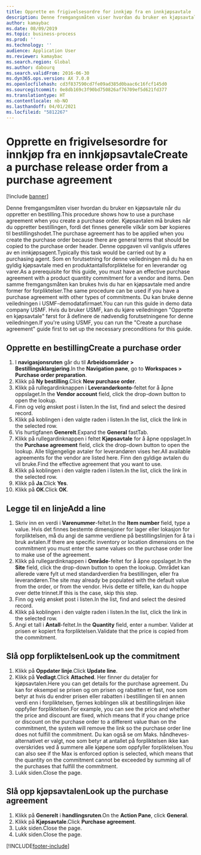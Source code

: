 ```yaml
---
title: Opprette en frigivelsesordre for innkjøp fra en innkjøpsavtale
description: Denne fremgangsmåten viser hvordan du bruker en kjøpsavtale når du oppretter en bestilling.
author: kamaybac
ms.date: 08/09/2019
ms.topic: business-process
ms.prod: ''
ms.technology: ''
audience: Application User
ms.reviewer: kamaybac
ms.search.region: Global
ms.author: dabourq
ms.search.validFrom: 2016-06-30
ms.dyn365.ops.version: AX 7.0.0
ms.openlocfilehash: cd3f837590cd7fe09ad385d0baac6c16fcf145d0
ms.sourcegitcommit: 0e8db169c3f90bd750826af76709ef5d621fd377
ms.translationtype: HT
ms.contentlocale: nb-NO
ms.lasthandoff: 04/01/2021
ms.locfileid: "5812267"
---
```

# <a name="create-a-purchase-release-order-from-a-purchase-agreement"></a><span data-ttu-id="723e3-103">Opprette en frigivelsesordre for innkjøp fra en innkjøpsavtale</span><span class="sxs-lookup"><span data-stu-id="723e3-103">Create a purchase release order from a purchase agreement</span></span>

[!include [banner](../../includes/banner.md)]

<span data-ttu-id="723e3-104">Denne fremgangsmåten viser hvordan du bruker en kjøpsavtale når du oppretter en bestilling.</span><span class="sxs-lookup"><span data-stu-id="723e3-104">This procedure shows how to use a purchase agreement when you create a purchase order.</span></span> <span data-ttu-id="723e3-105">Kjøpsavtalen må brukes når du oppretter bestillingen, fordi det finnes generelle vilkår som bør kopieres til bestillingshodet.</span><span class="sxs-lookup"><span data-stu-id="723e3-105">The purchase agreement has to be applied when you create the purchase order because there are general terms that should be copied to the purchase order header.</span></span> <span data-ttu-id="723e3-106">Denne oppgaven vil vanligvis utføres av en innkjøpsagent.</span><span class="sxs-lookup"><span data-stu-id="723e3-106">Typically this task would be carried out by a purchasing agent.</span></span> <span data-ttu-id="723e3-107">Som en forutsetning for denne veiledningen må du ha en gyldig kjøpsavtale med en produktantallsforpliktelse for en leverandør og varer.</span><span class="sxs-lookup"><span data-stu-id="723e3-107">As a prerequisite for this guide, you must have an effective purchase agreement with a product quantity commitment for a vendor and items.</span></span> <span data-ttu-id="723e3-108">Den samme fremgangsmåten kan brukes hvis du har en kjøpsavtale med andre former for forpliktelser.</span><span class="sxs-lookup"><span data-stu-id="723e3-108">The same procedure can be used if you have a purchase agreement with other types of commitments.</span></span> <span data-ttu-id="723e3-109">Du kan bruke denne veiledningen i USMF-demodatafirmaet.</span><span class="sxs-lookup"><span data-stu-id="723e3-109">You can run this guide in demo data company USMF.</span></span> <span data-ttu-id="723e3-110">Hvis du bruker USMF, kan du kjøre veiledningen "Opprette en kjøpsavtale" først for å definere de nødvendig forutsetningene for denne veiledningen.</span><span class="sxs-lookup"><span data-stu-id="723e3-110">If you're using USMF, you can run the "Create a purchase agreement" guide first to set up the necessary preconditions for this guide.</span></span>


## <a name="create-a-purchase-order"></a><span data-ttu-id="723e3-111">Opprette en bestilling</span><span class="sxs-lookup"><span data-stu-id="723e3-111">Create a purchase order</span></span>
1. <span data-ttu-id="723e3-112">I **navigasjonsruten** går du til **Arbeidsområder > Bestillingsklargjøring**.</span><span class="sxs-lookup"><span data-stu-id="723e3-112">In the **Navigation pane**, go to **Workspaces > Purchase order preparation**.</span></span> 
2. <span data-ttu-id="723e3-113">Klikk på **Ny bestilling**.</span><span class="sxs-lookup"><span data-stu-id="723e3-113">Click **New purchase order**.</span></span>
3. <span data-ttu-id="723e3-114">Klikk på rullegardinknappen i **Leverandørkonto**-feltet for å åpne oppslaget.</span><span class="sxs-lookup"><span data-stu-id="723e3-114">In the **Vendor account** field, click the drop-down button to open the lookup.</span></span>
4. <span data-ttu-id="723e3-115">Finn og velg ønsket post i listen.</span><span class="sxs-lookup"><span data-stu-id="723e3-115">In the list, find and select the desired record.</span></span>
5. <span data-ttu-id="723e3-116">Klikk på koblingen i den valgte raden i listen.</span><span class="sxs-lookup"><span data-stu-id="723e3-116">In the list, click the link in the selected row.</span></span>
6. <span data-ttu-id="723e3-117">Vis hurtigfanen **Generelt**.</span><span class="sxs-lookup"><span data-stu-id="723e3-117">Expand the **General** fastTab.</span></span>
7. <span data-ttu-id="723e3-118">Klikk på rullegardinknappen i feltet **Kjøpsavtale** for å åpne oppslaget.</span><span class="sxs-lookup"><span data-stu-id="723e3-118">In the **Purchase agreement** field, click the drop-down button to open the lookup.</span></span> <span data-ttu-id="723e3-119">Alle tilgjengelige avtaler for leverandøren vises her.</span><span class="sxs-lookup"><span data-stu-id="723e3-119">All available agreements for the vendor are listed here.</span></span> <span data-ttu-id="723e3-120">Finn den gyldige avtalen du vil bruke.</span><span class="sxs-lookup"><span data-stu-id="723e3-120">Find the effective agreement that you want to use.</span></span>  
8. <span data-ttu-id="723e3-121">Klikk på koblingen i den valgte raden i listen.</span><span class="sxs-lookup"><span data-stu-id="723e3-121">In the list, click the link in the selected row.</span></span>
9. <span data-ttu-id="723e3-122">Klikk på **Ja**.</span><span class="sxs-lookup"><span data-stu-id="723e3-122">Click **Yes**.</span></span>
10. <span data-ttu-id="723e3-123">Klikk på **OK**.</span><span class="sxs-lookup"><span data-stu-id="723e3-123">Click **OK**.</span></span>

## <a name="add-a-line"></a><span data-ttu-id="723e3-124">Legge til en linje</span><span class="sxs-lookup"><span data-stu-id="723e3-124">Add a line</span></span>
1. <span data-ttu-id="723e3-125">Skriv inn en verdi i **Varenummer**-feltet.</span><span class="sxs-lookup"><span data-stu-id="723e3-125">In the **Item number** field, type a value.</span></span> <span data-ttu-id="723e3-126">Hvis det finnes bestemte dimensjoner for lager eller lokasjon for forpliktelsen, må du angi de samme verdiene på bestillingslinjen for å ta i bruk avtalen.</span><span class="sxs-lookup"><span data-stu-id="723e3-126">If there are specific inventory or location dimensions on the commitment you must enter the same values on the purchase order line to make use of the agreement.</span></span>  
2. <span data-ttu-id="723e3-127">Klikk på rullegardinknappen i **Område**-feltet for å åpne oppslaget.</span><span class="sxs-lookup"><span data-stu-id="723e3-127">In the **Site** field, click the drop-down button to open the lookup.</span></span> <span data-ttu-id="723e3-128">Området kan allerede være fylt ut med standardverdien fra bestillingen, eller fra leverandøren.</span><span class="sxs-lookup"><span data-stu-id="723e3-128">The site may already be populated with the default value from the order, or from the vendor.</span></span> <span data-ttu-id="723e3-129">Hvis dette er tilfelle, kan du hoppe over dette trinnet.</span><span class="sxs-lookup"><span data-stu-id="723e3-129">If this is the case, skip this step.</span></span>  
3. <span data-ttu-id="723e3-130">Finn og velg ønsket post i listen.</span><span class="sxs-lookup"><span data-stu-id="723e3-130">In the list, find and select the desired record.</span></span>
4. <span data-ttu-id="723e3-131">Klikk på koblingen i den valgte raden i listen.</span><span class="sxs-lookup"><span data-stu-id="723e3-131">In the list, click the link in the selected row.</span></span>
5. <span data-ttu-id="723e3-132">Angi et tall i **Antall**-feltet.</span><span class="sxs-lookup"><span data-stu-id="723e3-132">In the **Quantity** field, enter a number.</span></span> <span data-ttu-id="723e3-133">Valider at prisen er kopiert fra forpliktelsen.</span><span class="sxs-lookup"><span data-stu-id="723e3-133">Validate that the price is copied from the commitment.</span></span>  

## <a name="look-up-the-commitment"></a><span data-ttu-id="723e3-134">Slå opp forpliktelsen</span><span class="sxs-lookup"><span data-stu-id="723e3-134">Look up the commitment</span></span>
1. <span data-ttu-id="723e3-135">Klikk på **Oppdater linje**.</span><span class="sxs-lookup"><span data-stu-id="723e3-135">Click **Update line**.</span></span>
2. <span data-ttu-id="723e3-136">Klikk på **Vedlagt**.</span><span class="sxs-lookup"><span data-stu-id="723e3-136">Click **Attached**.</span></span> <span data-ttu-id="723e3-137">Her finner du detaljer for kjøpsavtalen.</span><span class="sxs-lookup"><span data-stu-id="723e3-137">Here you can get details for the purchase agreement.</span></span> <span data-ttu-id="723e3-138">Du kan for eksempel se prisen og om prisen og rabatten er fast, noe som betyr at hvis du endrer prisen eller rabatten i bestillingen til en annen verdi enn i forpliktelsen, fjernes koblingen slik at bestillingslinjen ikke oppfyller forpliktelsen.</span><span class="sxs-lookup"><span data-stu-id="723e3-138">For example, you can see the price and whether the price and discount are fixed, which means that if you change price or discount on the purchase order to a different value than on the commitment, the system will remove the link so the purchase order line does not fulfill the commitment.</span></span> <span data-ttu-id="723e3-139">Du kan også se om Maks. håndheves-alternativet er valgt, noe som betyr at antallet på forpliktelsen ikke kan overskrides ved å summere alle kjøpene som oppfyller forpliktelsen.</span><span class="sxs-lookup"><span data-stu-id="723e3-139">You can also see if the Max is enforced option is selected, which means that the quantity on the commitment cannot be exceeded by summing all of the purchases that fulfill the commitment.</span></span>  
3. <span data-ttu-id="723e3-140">Lukk siden.</span><span class="sxs-lookup"><span data-stu-id="723e3-140">Close the page.</span></span>

## <a name="look-up-the-purchase-agreement"></a><span data-ttu-id="723e3-141">Slå opp kjøpsavtalen</span><span class="sxs-lookup"><span data-stu-id="723e3-141">Look up the purchase agreement</span></span>
1. <span data-ttu-id="723e3-142">Klikk på **Generelt** i **handlingsruten**.</span><span class="sxs-lookup"><span data-stu-id="723e3-142">On the **Action Pane**, click **General**.</span></span>
2. <span data-ttu-id="723e3-143">Klikk på **Kjøpsavtale**.</span><span class="sxs-lookup"><span data-stu-id="723e3-143">Click **Purchase agreement**.</span></span>
3. <span data-ttu-id="723e3-144">Lukk siden.</span><span class="sxs-lookup"><span data-stu-id="723e3-144">Close the page.</span></span>
4. <span data-ttu-id="723e3-145">Lukk siden.</span><span class="sxs-lookup"><span data-stu-id="723e3-145">Close the page.</span></span>



[!INCLUDE[footer-include](../../../includes/footer-banner.md)]